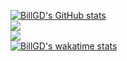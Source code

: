 [![BillGD's GitHub stats](https://github-readme-stats-16p9d149i-bill-gd.vercel.app/api?username=Bill-GD&include_all_commits=true&show_icons=true&theme=vision-friendly-dark&bg_color=00000000)](https://github.com/anuraghazra/github-readme-stats)<br>
![](https://github-readme-streak-stats.herokuapp.com/?user=Bill-GD&theme=vision-friendly-dark&background=00000000)
<br>
![](https://github-readme-stats-16p9d149i-bill-gd.vercel.app/api/top-langs/?username=Bill-GD&theme=vision-friendly-dark&include_all_commits=false&count_private=false&layout=compact&langs_count=8&bg_color=00000000)
<br>
[![BillGD's wakatime stats](https://github-readme-stats.vercel.app/api/wakatime?username=BillGD&hide_title=true&is_including_today=true&theme=vision-friendly-dark&bg_color=00000000&v=2)](https://github.com/anuraghazra/github-readme-stats)
